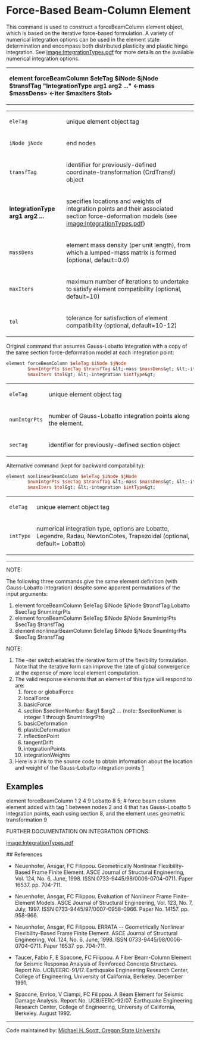 # Force-Based Beam-Column Element

<p>This command is used to construct a forceBeamColumn element object,
which is based on the iterative force-based formulation. A variety of
numerical integration options can be used in the element state
determination and encompass both distributed plasticity and plastic
hinge integration. See <a href="image:IntegrationTypes.pdf"
title="wikilink">image:IntegrationTypes.pdf</a> for more details on the
available numerical integration options.</p>
<table>
<tbody>
<tr class="odd">
<td><p><strong>element forceBeamColumn $eleTag $iNode $jNode $transfTag
"IntegrationType arg1 arg2 ..." &lt;-mass $massDens&gt; &lt;-iter
$maxIters $tol&gt;</strong></p></td>
</tr>
</tbody>
</table>
<table>
<tbody>
<tr class="odd">
<td><code class="parameter-table-variable">eleTag</code></td>
<td><p>unique element object tag</p></td>
</tr>
<tr class="even">
<td><p><code class="parameter-table-variable">iNode jNode</code></p></td>
<td><p>end nodes</p></td>
</tr>
<tr class="odd">
<td><code class="parameter-table-variable">transfTag</code></td>
<td><p>identifier for previously-defined coordinate-transformation
(CrdTransf) object</p></td>
</tr>
<tr class="even">
<td><p><strong>IntegrationType arg1 arg2 ...</strong></p></td>
<td><p>specifies locations and weights of integration points and their
associated section force-deformation models (see <a
href="image:IntegrationTypes.pdf"
title="wikilink">image:IntegrationTypes.pdf</a>)</p></td>
</tr>
<tr class="odd">
<td><code class="parameter-table-variable">massDens</code></td>
<td><p>element mass density (per unit length), from which a lumped-mass
matrix is formed (optional, default=0.0)</p></td>
</tr>
<tr class="even">
<td><code class="parameter-table-variable">maxIters</code></td>
<td><p>maximum number of iterations to undertake to satisfy element
compatibility (optional, default=10)</p></td>
</tr>
<tr class="odd">
<td><code class="parameter-table-variable">tol</code></td>
<td><p>tolerance for satisfaction of element compatibility (optional,
default=10-12)</p></td>
</tr>
</tbody>
</table>
<p>Original command that assumes Gauss-Lobatto integration with a copy
of the same section force-deformation model at each integration
point:</p>

```tcl
element forceBeamColumn $eleTag $iNode $jNode
        $numIntgrPts $secTag $transfTag &lt;-mass $massDens&gt; &lt;-iter
        $maxIters $tol&gt; &lt;-integration $intType&gt;
```

<table>
<tbody>
<tr class="odd">
<td><code class="parameter-table-variable">eleTag</code></td>
<td><p>unique element object tag</p></td>
</tr>
<tr class="even">
<td><code class="parameter-table-variable">numIntgrPts</code></td>
<td><p>number of Gauss-Lobatto integration points along the
element.</p></td>
</tr>
<tr class="odd">
<td><code class="parameter-table-variable">secTag</code></td>
<td><p>identifier for previously-defined section object</p></td>
</tr>
</tbody>
</table>
<p>Alternative command (kept for backward compatability):</p>

```tcl
element nonlinearBeamColumn $eleTag $iNode $jNode
        $numIntgrPts $secTag $transfTag &lt;-mass $massDens&gt; &lt;-iter
        $maxIters $tol&gt; &lt;-integration $intType&gt;
```

<table>
<tbody>
<tr class="odd">
<td><code class="parameter-table-variable">eleTag</code></td>
<td><p>unique element object tag</p></td>
</tr>
<tr class="even">
<td><code class="parameter-table-variable">intType</code></td>
<td><p>numerical integration type, options are Lobatto, Legendre, Radau,
NewtonCotes, Trapezoidal (optional, default= Lobatto)</p></td>
</tr>
</tbody>
</table>
<hr />
<p>NOTE:</p>
<p>The following three commands give the same element definition (with
Gauss-Lobatto integration) despite some apparent permutations of the
input arguments:</p>
<ol>
<li>element forceBeamColumn $eleTag $iNode $jNode $transfTag Lobatto
$secTag $numIntgrPts</li>
<li>element forceBeamColumn $eleTag $iNode $jNode $numIntgrPts $secTag
$transfTag</li>
<li>element nonlinearBeamColumn $eleTag $iNode $jNode $numIntgrPts
$secTag $transfTag</li>
</ol>
<p>NOTE:</p>
<ol>
<li>The -iter switch enables the iterative form of the flexibility
formulation. Note that the iterative form can improve the rate of global
convergence at the expense of more local element computation.</li>
<li>The valid response elements that an element of this type will
respond to are:
<ol>
<li>force or globalForce</li>
<li>localForce</li>
<li>basicForce</li>
<li>section $sectionNumber $arg1 $arg2 ... (note: $sectionNumer is
integer 1 through $numIntegrPts)</li>
<li>basicDeformation</li>
<li>plasticDeformation</li>
<li>inflectionPoint</li>
<li>tangentDrift</li>
<li>integrationPoints</li>
<li>integrationWeights</li>
</ol></li>
<li>Here is a link to the source code to obtain information about the
location and weight of the Gauss-Lobatto integration points <a
href="http://opensees.berkeley.edu/WebSVN/filedetails.php?repname=OpenSees&amp;path=%2Ftrunk%2FSRC%2Felement%2FforceBeamColumn%2FLobattoBeamIntegration.cpp">1</a></li>
</ol>

## Examples

<p>element forceBeamColumn 1 2 4 9 Lobatto 8 5; # force beam column
element added with tag 1 between nodes 2 and 4 that has Gauss-Lobatto 5
integration points, each using section 8, and the element uses geometric
transformation 9</p>
<p>FURTHER DOCUMENTATION ON INTEGRATION OPTIONS:</p>
<p><a href="image:IntegrationTypes.pdf"
title="wikilink">image:IntegrationTypes.pdf</a></p>
## References
<ul>
<li>Neuenhofer, Ansgar, FC Filippou. Geometrically Nonlinear
Flexibility-Based Frame Finite Element. ASCE Journal of Structural
Engineering, Vol. 124, No. 6, June, 1998. ISSN
0733-9445/98/0006-0704-0711. Paper 16537. pp. 704-711.</li>
</ul>
<ul>
<li>Neuenhofer, Ansgar, FC Filippou. Evaluation of Nonlinear Frame
Finite-Element Models. ASCE Journal of Structural Engineering, Vol. 123,
No. 7, July, 1997. ISSN 0733-9445/97/0007-0958-0966. Paper No. 14157.
pp. 958-966.</li>
</ul>
<ul>
<li>Neuenhofer, Ansgar, FC Filippou. ERRATA -- Geometrically Nonlinear
Flexibility-Based Frame Finite Element. ASCE Journal of Structural
Engineering, Vol. 124, No. 6, June, 1998. ISSN
0733-9445/98/0006-0704-0711. Paper 16537. pp. 704-711.</li>
</ul>
<ul>
<li>Taucer, Fabio F, E Spacone, FC Filippou. A Fiber Beam-Column Element
for Seismic Response Analysis of Reinforced Concrete Structures. Report
No. UCB/EERC-91/17. Earthquake Engineering Research Center, College of
Engineering, University of California, Berkeley. December 1991.</li>
</ul>
<ul>
<li>Spacone, Enrico, V Ciampi, FC Filippou. A Beam Element for Seismic
Damage Analysis. Report No. UCB/EERC-92/07. Earthquake Engineering
Research Center, College of Engineering, University of California,
Berkeley. August 1992.</li>
</ul>
<hr />
<p>Code maintained by: <a
href="http://web.engr.oregonstate.edu/~mhscott">Michael H. Scott, Oregon
State University</a></p>
